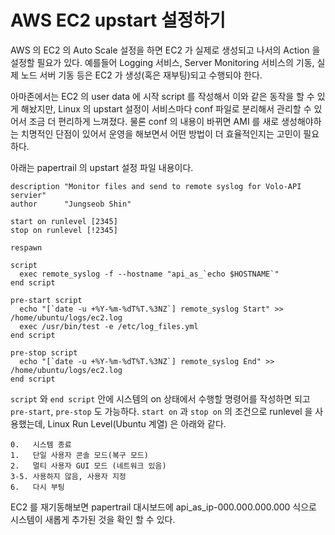 # AWS EC2 upstart 설정하기

AWS 의 EC2 의 Auto Scale 설정을 하면 EC2 가 실제로 생성되고 나서의 Action 을 설정할 필요가 있다.
예를들어 Logging 서비스, Server Monitoring 서비스의 기동, 실제 노드 서버 기동 등은 EC2 가 생성(혹은 재부팅)되고 수행되야 한다.

아마존에서는 EC2 의 user data 에 시작 script 를 작성해서 이와 같은 동작을 할 수 있게 해놨지만, 
Linux 의 upstart 설정이 서비스마다 conf 파일로 분리해서 관리할 수 있어서 조금 더 편리하게 느껴졌다. 
물론 conf 의 내용이 바뀌면 AMI 를 새로 생성해야하는 치명적인 단점이 있어서 운영을 해보면서 어떤 방법이 더 효율적인지는 고민이 필요하다.

아래는 papertrail 의 upstart 설정 파일 내용이다.

```
description "Monitor files and send to remote syslog for Volo-API servier"
author      "Jungseob Shin"

start on runlevel [2345]
stop on runlevel [!2345]

respawn

script
  exec remote_syslog -f --hostname "api_as_`echo $HOSTNAME`"
end script

pre-start script
  echo "[`date -u +%Y-%m-%dT%T.%3NZ`] remote_syslog Start" >> /home/ubuntu/logs/ec2.log
  exec /usr/bin/test -e /etc/log_files.yml
end script

pre-stop script
  echo "[`date -u +%Y-%m-%dT%T.%3NZ`] remote_syslog End" >> /home/ubuntu/logs/ec2.log
end script
```

`script` 와 `end script` 안에 시스템의 on 상태에서 수행할 명령어를 작성하면 되고 `pre-start`, `pre-stop` 도 가능하다.
`start on` 과 `stop on` 의 조건으로 runlevel 을 사용했는데, Linux Run Level(Ubuntu 계열) 은 아래와 같다.

```
0.   시스템 종료
1.   단일 사용자 콘솔 모드(복구 모드)
2.   멀티 사용자 GUI 모드 (네트워크 있음)
3-5. 사용하지 않음, 사용자 지정 
6.   다시 부팅
```

EC2 를 재기동해보면 papertrail 대시보드에 api_as_ip-000.000.000.000 식으로 시스템이 새롭게 추가된 것을 확인 할 수 있다.
